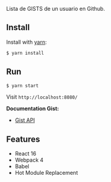 
Lista de GISTS de un usuario en Github.

## Install

Install with [yarn](https://yarnpkg.com):

```sh
$ yarn install
```

## Run

```sh
$ yarn start
```
Visit `http://localhost:8080/`

**Documentation Gist:**

* [Gist API](https://developer.github.com/v3/gists/)

## Features

* React 16
* Webpack 4
* Babel
* Hot Module Replacement
